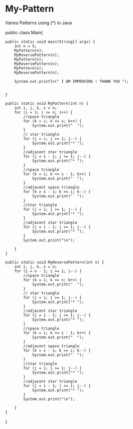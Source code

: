 # My-Pattern
Varies Patterns using (*) in Java

public class Main{

    public static void main(String[] args) {
        int n = 5;
        MyPattern(n);
        MyReversePattern(n);
        MyPattern(n);
        MyReversePattern(n);
        MyPattern(n);
        MyReversePattern(n);

        System.out.println(" I AM IMPROVING ! THANK YOU ");


    }

    public static void MyPattern(int n) {
        int i, j, k, s = n;
        for (i = 1; i <= n; i++) {
            //space triangle
            for (k = i; k <= s; k++) {
                System.out.print("  ");
            }
            // star triangle
            for (j = i; j >= 1; j--) {
                System.out.print("* ");
            }
            //adjacent star triangle
            for (j = i - 1; j >= 1; j--) {
                System.out.print("* ");
            }
            //space triangle
            for (k = i; k <= s - 1; k++) {
                System.out.print("  ");
            }
            //adjacent space triangle
            for (k = s - 1; k >= i; k--) {
                System.out.print("  ");
            }
            //star triangle
            for (j = i; j >= 1; j--) {
                System.out.print("* ");
            }
            //adjacent star triangle
            for (j = i - 1; j >= 1; j--) {
                System.out.print("* ");
            }
            System.out.print("\n");

        }
    }

    public static void MyReversePattern(int n) {
        int i, j, k, s = n;
        for (i = n - 1; i >= 1; i--) {
            //space triangle
            for (k = i; k <= s; k++) {
                System.out.print("  ");
            }
            // star triangle
            for (j = i; j >= 1; j--) {
                System.out.print("* ");
            }
            //adjacent star triangle
            for (j = i - 1; j >= 1; j--) {
                System.out.print("* ");
            }
            //space triangle
            for (k = i; k <= s - 1; k++) {
                System.out.print("  ");
            }
            //adjacent space triangle
            for (k = s - 1; k >= i; k--) {
                System.out.print("  ");
            }
            //star triangle
            for (j = i; j >= 1; j--) {
                System.out.print("* ");
            }
            //adjacent star triangle
            for (j = i - 1; j >= 1; j--) {
                System.out.print("* ");
            }
            System.out.print("\n");

        }
    }
}

